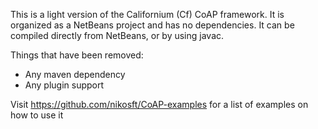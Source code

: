 This is a light version of the Californium (Cf) CoAP framework. It is organized 
as a NetBeans project and has no dependencies. It can be compiled directly from 
NetBeans, or by using javac.

Things that have been removed:

* Any maven dependency
* Any plugin support

Visit https://github.com/nikosft/CoAP-examples for a list of examples on how to use it
